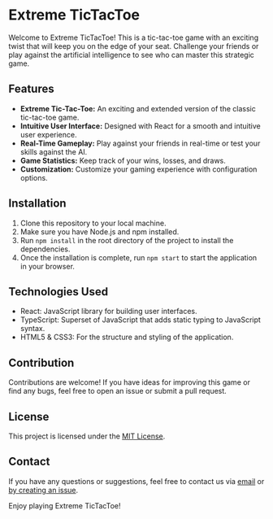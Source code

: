 # Extreme TicTacToe

Welcome to Extreme TicTacToe! This is a tic-tac-toe game with an exciting twist that will keep you on the edge of your seat. Challenge your friends or play against the artificial intelligence to see who can master this strategic game.

## Features

- **Extreme Tic-Tac-Toe:** An exciting and extended version of the classic tic-tac-toe game.
- **Intuitive User Interface:** Designed with React for a smooth and intuitive user experience.
- **Real-Time Gameplay:** Play against your friends in real-time or test your skills against the AI.
- **Game Statistics:** Keep track of your wins, losses, and draws.
- **Customization:** Customize your gaming experience with configuration options.

## Installation

1. Clone this repository to your local machine.
2. Make sure you have Node.js and npm installed.
3. Run `npm install` in the root directory of the project to install the dependencies.
4. Once the installation is complete, run `npm start` to start the application in your browser.

## Technologies Used

- React: JavaScript library for building user interfaces.
- TypeScript: Superset of JavaScript that adds static typing to JavaScript syntax.
- HTML5 & CSS3: For the structure and styling of the application.

## Contribution

Contributions are welcome! If you have ideas for improving this game or find any bugs, feel free to open an issue or submit a pull request.

## License

This project is licensed under the [MIT License](https://opensource.org/licenses/MIT).

## Contact

If you have any questions or suggestions, feel free to contact us via [email](mailto:example@example.com) or [by creating an issue](https://github.com/yourusername/tictactoe-extreme/issues).

Enjoy playing Extreme TicTacToe!

